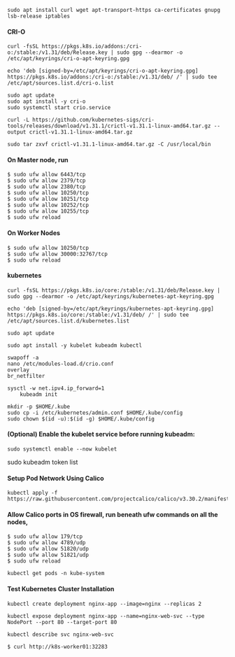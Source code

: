 ```
sudo apt install curl wget apt-transport-https ca-certificates gnupg lsb-release iptables
```
#### CRI-O
```
curl -fsSL https://pkgs.k8s.io/addons:/cri-o:/stable:/v1.31/deb/Release.key | sudo gpg --dearmor -o /etc/apt/keyrings/cri-o-apt-keyring.gpg
```
```
echo 'deb [signed-by=/etc/apt/keyrings/cri-o-apt-keyring.gpg] https://pkgs.k8s.io/addons:/cri-o:/stable:/v1.31/deb/ /' | sudo tee /etc/apt/sources.list.d/cri-o.list
```
```
sudo apt update
sudo apt install -y cri-o
sudo systemctl start crio.service
```
```
curl -L https://github.com/kubernetes-sigs/cri-tools/releases/download/v1.31.1/crictl-v1.31.1-linux-amd64.tar.gz --output crictl-v1.31.1-linux-amd64.tar.gz
```
```
sudo tar zxvf crictl-v1.31.1-linux-amd64.tar.gz -C /usr/local/bin
```

#### On Master node, run
```
$ sudo ufw allow 6443/tcp
$ sudo ufw allow 2379/tcp
$ sudo ufw allow 2380/tcp
$ sudo ufw allow 10250/tcp
$ sudo ufw allow 10251/tcp
$ sudo ufw allow 10252/tcp
$ sudo ufw allow 10255/tcp
$ sudo ufw reload
```
#### On Worker Nodes
```
$ sudo ufw allow 10250/tcp
$ sudo ufw allow 30000:32767/tcp
$ sudo ufw reload
```
#### kubernetes
```
curl -fsSL https://pkgs.k8s.io/core:/stable:/v1.31/deb/Release.key | sudo gpg --dearmor -o /etc/apt/keyrings/kubernetes-apt-keyring.gpg
```
```
echo 'deb [signed-by=/etc/apt/keyrings/kubernetes-apt-keyring.gpg] https://pkgs.k8s.io/core:/stable:/v1.31/deb/ /' | sudo tee /etc/apt/sources.list.d/kubernetes.list
```
```
sudo apt update
```
```
sudo apt install -y kubelet kubeadm kubectl
```
```
swapoff -a
nano /etc/modules-load.d/crio.conf 
overlay
br_netfilter
```
```
sysctl -w net.ipv4.ip_forward=1
    kubeadm init
```
```
mkdir -p $HOME/.kube
sudo cp -i /etc/kubernetes/admin.conf $HOME/.kube/config
sudo chown $(id -u):$(id -g) $HOME/.kube/config
```

#### (Optional) Enable the kubelet service before running kubeadm:
```
sudo systemctl enable --now kubelet
```
sudo kubeadm token list

#### Setup Pod Network Using Calico
```
kubectl apply -f https://raw.githubusercontent.com/projectcalico/calico/v3.30.2/manifests/calico.yaml
```

#### Allow Calico ports in OS firewall, run beneath ufw commands on all the nodes,
```
$ sudo ufw allow 179/tcp
$ sudo ufw allow 4789/udp
$ sudo ufw allow 51820/udp
$ sudo ufw allow 51821/udp
$ sudo ufw reload
```
```
kubectl get pods -n kube-system
```

#### Test Kubernetes Cluster Installation
```
kubectl create deployment nginx-app --image=nginx --replicas 2
```
```
kubectl expose deployment nginx-app --name=nginx-web-svc --type NodePort --port 80 --target-port 80
```
```
kubectl describe svc nginx-web-svc
```
```
$ curl http://k8s-worker01:32283
```

